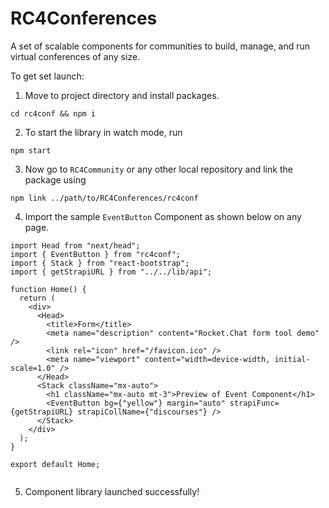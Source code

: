 # RC4Conferences
A set of scalable components for communities to build, manage, and run virtual conferences of any size.

To get set launch:
1. Move to project directory and install packages. 
```
cd rc4conf && npm i
```
2. To start the library in watch mode, run
```
npm start
```
3. Now go to `RC4Community` or any other local repository and link the package using 
```
npm link ../path/to/RC4Conferences/rc4conf
```
4. Import the sample `EventButton` Component as shown below on any page.
```
import Head from "next/head";
import { EventButton } from "rc4conf";
import { Stack } from "react-bootstrap";
import { getStrapiURL } from "../../lib/api";

function Home() {
  return (
    <div>
      <Head>
        <title>Form</title>
        <meta name="description" content="Rocket.Chat form tool demo" />
        <link rel="icon" href="/favicon.ico" />
        <meta name="viewport" content="width=device-width, initial-scale=1.0" />
      </Head>
      <Stack className="mx-auto">
        <h1 className="mx-auto mt-3">Preview of Event Component</h1>
        <EventButton bg={"yellow"} margin="auto" strapiFunc={getStrapiURL} strapiCollName={"discourses"} />
      </Stack>
    </div>
  );
}

export default Home;


```
5. Component library launched successfully!
